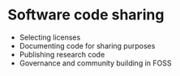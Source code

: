 # Software code sharing

- Selecting licenses
- Documenting code for sharing purposes
- Publishing research code 
- Governance and community building in FOSS 